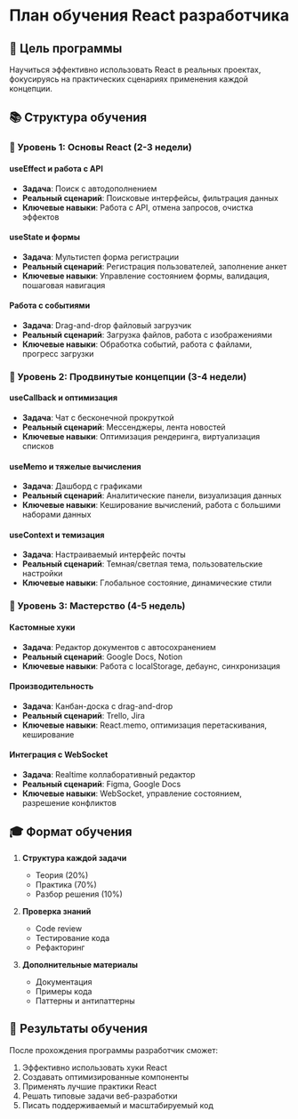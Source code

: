# План обучения React разработчика

## 🎯 Цель программы
Научиться эффективно использовать React в реальных проектах, фокусируясь на практических сценариях применения каждой концепции.

## 📚 Структура обучения

### 🌱 Уровень 1: Основы React (2-3 недели)

#### useEffect и работа с API
- **Задача**: Поиск с автодополнением
- **Реальный сценарий**: Поисковые интерфейсы, фильтрация данных
- **Ключевые навыки**: Работа с API, отмена запросов, очистка эффектов

#### useState и формы
- **Задача**: Мультистеп форма регистрации
- **Реальный сценарий**: Регистрация пользователей, заполнение анкет
- **Ключевые навыки**: Управление состоянием формы, валидация, пошаговая навигация

#### Работа с событиями
- **Задача**: Drag-and-drop файловый загрузчик
- **Реальный сценарий**: Загрузка файлов, работа с изображениями
- **Ключевые навыки**: Обработка событий, работа с файлами, прогресс загрузки

### 🌿 Уровень 2: Продвинутые концепции (3-4 недели)

#### useCallback и оптимизация
- **Задача**: Чат с бесконечной прокруткой
- **Реальный сценарий**: Мессенджеры, лента новостей
- **Ключевые навыки**: Оптимизация рендеринга, виртуализация списков

#### useMemo и тяжелые вычисления
- **Задача**: Дашборд с графиками
- **Реальный сценарий**: Аналитические панели, визуализация данных
- **Ключевые навыки**: Кеширование вычислений, работа с большими наборами данных

#### useContext и темизация
- **Задача**: Настраиваемый интерфейс почты
- **Реальный сценарий**: Темная/светлая тема, пользовательские настройки
- **Ключевые навыки**: Глобальное состояние, динамические стили

### 🌳 Уровень 3: Мастерство (4-5 недель)

#### Кастомные хуки
- **Задача**: Редактор документов с автосохранением
- **Реальный сценарий**: Google Docs, Notion
- **Ключевые навыки**: Работа с localStorage, дебаунс, синхронизация

#### Производительность
- **Задача**: Канбан-доска с drag-and-drop
- **Реальный сценарий**: Trello, Jira
- **Ключевые навыки**: React.memo, оптимизация перетаскивания, кеширование

#### Интеграция с WebSocket
- **Задача**: Realtime коллаборативный редактор
- **Реальный сценарий**: Figma, Google Docs
- **Ключевые навыки**: WebSocket, управление состоянием, разрешение конфликтов

## 🎓 Формат обучения

1. **Структура каждой задачи**
   - Теория (20%)
   - Практика (70%)
   - Разбор решения (10%)

2. **Проверка знаний**
   - Code review
   - Тестирование кода
   - Рефакторинг

3. **Дополнительные материалы**
   - Документация
   - Примеры кода
   - Паттерны и антипаттерны

## 🚀 Результаты обучения

После прохождения программы разработчик сможет:
1. Эффективно использовать хуки React
2. Создавать оптимизированные компоненты
3. Применять лучшие практики React
4. Решать типовые задачи веб-разработки
5. Писать поддерживаемый и масштабируемый код
